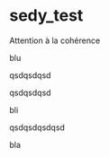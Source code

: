# sedy_test

Attention à la cohérence

blu


qsdqsdqsd


qsdqsdqsd




bli


qsdqsdqsdqsd






bla
